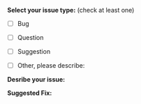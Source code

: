 <!-- PULL REQUEST TEMPLATE -->
<!-- (Update "[ ]" to "[x]" to check a box) -->

**Select your issue type:** (check at least one)
- [ ] Bug
- [ ] Question
- [ ] Suggestion
- [ ] Other, please describe:


**Desribe your issue:**


**Suggested Fix:**

